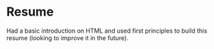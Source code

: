 # Resume
Had a basic introduction on HTML and used first principles to build this resume (looking to improve it in the future).
